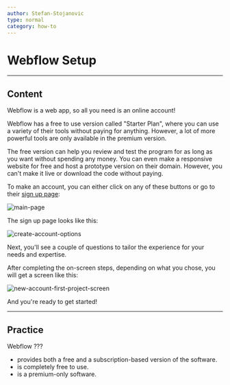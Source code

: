 ```yaml
---
author: Stefan-Stojanovic
type: normal
category: how-to
---
```


# Webflow Setup


---

## Content

Webflow is a web app, so all you need is an online account!

Webflow has a free to use version called "Starter Plan", where you can use a variety of their tools without paying for anything. However, a lot of more powerful tools are only available in the premium version.

The free version can help you review and test the program for as long as you want without spending any money. You can even make a responsive website for free and host a prototype version on their domain. However, you can't make it live or download the code without paying.

To make an account, you can either click on any of these buttons or go to their [sign up page](https://webflow.com/dashboard/signup):

![main-page](https://img.enkipro.com/6fadece36a73df6499fb134b9418c678.png)

The sign up page looks like this:

![create-account-options](https://img.enkipro.com/16703b84a5a0810449a81f6b1ff3c3be.png)

Next, you'll see a couple of questions to tailor the experience for your needs and expertise.

After completing the on-screen steps, depending on what you chose, you will get a screen like this:

![new-account-first-project-screen](https://img.enkipro.com/91d31e018c219cedc37034a48ddc32a5.png)

And you're ready to get started!


---

## Practice

Webflow ???

- provides both a free and a subscription-based version of the software.
- is completely free to use.
- is a premium-only software.
 
